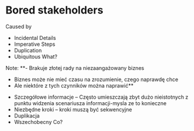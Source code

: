﻿# Bored stakeholders
Caused by
* Incidental Details
* Imperative Steps
* Duplication
* Ubiquitous What?

Note:
**- Brakuje złotej rady na niezaangażowany biznes 
- Biznes może nie mieć czasu na zrozumienie, czego naprawdę chce
- Ale niektóre z tych czynników można naprawić**
* Szczegółowe informacje – Często umieszczają zbyt dużo nieistotnych z punktu widzenia scenariusza informacji-mysla ze to konieczne
* Niezbędne kroki – kroki muszą być sekwencyjne
* Duplikacja
* Wszechobecny Co?
